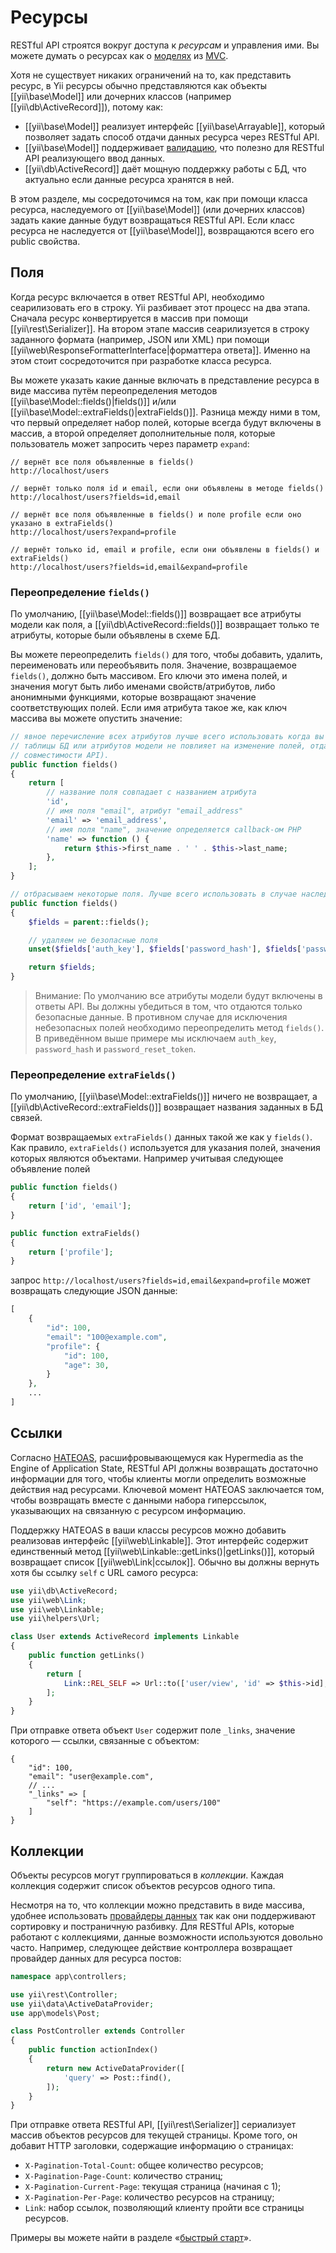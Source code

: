 Ресурсы
=========

RESTful API строятся вокруг доступа к *ресурсам* и управления ими. Вы можете думать о ресурсах как
о [моделях](structure-models.md) из [MVC](http://ru.wikipedia.org/wiki/Model-View-Controller).

Хотя не существует никаких ограничений на то, как представить ресурс, в Yii ресурсы обычно представляются
как объекты [[yii\base\Model]] или дочерних классов (например [[yii\db\ActiveRecord]]), потому как:

* [[yii\base\Model]] реализует интерфейс [[yii\base\Arrayable]], который позволяет задать способ отдачи данных
  ресурса через RESTful API.
* [[yii\base\Model]] поддерживает [валидацию](input-validation.md), что полезно для RESTful API реализующего ввод данных.
* [[yii\db\ActiveRecord]] даёт мощную поддержку работы с БД, что актуально если данные ресурса хранятся в ней.

В этом разделе, мы сосредоточимся на том, как при помощи класса ресурса, наследуемого от [[yii\base\Model]]
(или дочерних классов) задать какие данные будут возвращаться RESTful API. Если класс ресурса не наследуется от
[[yii\base\Model]], возвращаются всего его public свойства.


## Поля <span id="fields"></span>

Когда ресурс включается в ответ RESTful API, необходимо сеарилизовать его в строку. Yii разбивает этот процесс на два этапа.
Сначала ресурс конвертируется в массив при помощи [[yii\rest\Serializer]]. На втором этапе массив сеарилизуется в строку
заданного формата (например, JSON или XML) при помощи [[yii\web\ResponseFormatterInterface|форматтера ответа]].
Именно на этом стоит сосредоточится при разработке класса ресурса.

Вы можете указать какие данные включать в представление ресурса в виде массива путём переопределения методов
[[yii\base\Model::fields()|fields()]] и/или [[yii\base\Model::extraFields()|extraFields()]]. Разница между ними в том,
что первый определяет набор полей, которые всегда будут включены в массив, а второй определяет дополнительные поля, которые
пользователь может запросить через параметр `expand`:

```
// вернёт все поля объявленные в fields()
http://localhost/users

// вернёт только поля id и email, если они объявлены в методе fields()
http://localhost/users?fields=id,email

// вернёт все поля объявленные в fields() и поле profile если оно указано в extraFields()
http://localhost/users?expand=profile

// вернёт только id, email и profile, если они объявлены в fields() и extraFields()
http://localhost/users?fields=id,email&expand=profile
```


### Переопределение `fields()` <span id="overriding-fields"></span>

По умолчанию, [[yii\base\Model::fields()]] возвращает все атрибуты модели как поля, а
[[yii\db\ActiveRecord::fields()]] возвращает только те атрибуты, которые были объявлены в схеме БД.

Вы можете переопределить `fields()` для того, чтобы добавить, удалить, переименовать или переобъявить поля. Значение,
возвращаемое `fields()`, должно быть массивом. Его ключи это имена полей, и значения могут быть либо именами
свойств/атрибутов, либо анонимными функциями, которые возвращают значение соответствующих полей. Если имя атрибута такое же,
как ключ массива вы можете опустить значение:

```php
// явное перечисление всех атрибутов лучше всего использовать когда вы хотите быть уверенным что изменение
// таблицы БД или атрибутов модели не повлияет на изменение полей, отдаваемых API (что важно для поддержки обратной
// совместимости API).
public function fields()
{
    return [
        // название поля совпадает с названием атрибута
        'id',
        // имя поля "email", атрибут "email_address"
        'email' => 'email_address',
        // имя поля "name", значение определяется callback-ом PHP
        'name' => function () {
            return $this->first_name . ' ' . $this->last_name;
        },
    ];
}

// отбрасываем некоторые поля. Лучше всего использовать в случае наследования
public function fields()
{
    $fields = parent::fields();

    // удаляем не безопасные поля
    unset($fields['auth_key'], $fields['password_hash'], $fields['password_reset_token']);

    return $fields;
}
```

> Внимание: По умолчанию все атрибуты модели будут включены в ответы API. Вы должны убедиться в том, что отдаются
> только безопасные данные. В противном случае для исключения небезопасных полей необходимо переопределить метод
> `fields()`. В приведённом выше примере мы исключаем `auth_key`, `password_hash` и `password_reset_token`.


### Переопределение `extraFields()` <span id="overriding-extra-fields"></span>

По умолчанию, [[yii\base\Model::extraFields()]] ничего не возвращает, а [[yii\db\ActiveRecord::extraFields()]]
возвращает названия заданных в БД связей.

Формат возвращаемых `extraFields()` данных такой же как у `fields()`. Как правило, `extraFields()`
используется для указания полей, значения которых являются объектами. Например учитывая следующее объявление полей

```php
public function fields()
{
    return ['id', 'email'];
}

public function extraFields()
{
    return ['profile'];
}
```

запрос `http://localhost/users?fields=id,email&expand=profile` может возвращать следующие JSON данные:

```php
[
    {
        "id": 100,
        "email": "100@example.com",
        "profile": {
            "id": 100,
            "age": 30,
        }
    },
    ...
]
```


## Ссылки <span id="links"></span>

Согласно [HATEOAS](http://en.wikipedia.org/wiki/HATEOAS), расшифровывающемуся как Hypermedia as the Engine of Application State,
RESTful API должны возвращать достаточно информации для того, чтобы клиенты могли определить возможные действия над ресурсами.
Ключевой момент HATEOAS заключается том, чтобы возвращать вместе с данными набора гиперссылок, указывающих на связанную
с ресурсом информацию.

Поддержку HATEOAS в ваши классы ресурсов можно добавить реализовав интерфейс [[yii\web\Linkable]]. Этот интерфейс
содержит единственный метод [[yii\web\Linkable::getLinks()|getLinks()]], который возвращает список [[yii\web\Link|ссылок]].
Обычно вы должны вернуть хотя бы ссылку `self` с  URL самого ресурса:

```php
use yii\db\ActiveRecord;
use yii\web\Link;
use yii\web\Linkable;
use yii\helpers\Url;

class User extends ActiveRecord implements Linkable
{
    public function getLinks()
    {
        return [
            Link::REL_SELF => Url::to(['user/view', 'id' => $this->id], true),
        ];
    }
}
```

При отправке ответа объект `User` содержит поле `_links`, значение которого — ссылки, связанные с объектом:
```
{
    "id": 100,
    "email": "user@example.com",
    // ...
    "_links" => [
        "self": "https://example.com/users/100"
    ]
}
```


## Коллекции <span id="collections"></span>

Объекты ресурсов могут группироваться в *коллекции*. Каждая коллекция содержит список объектов ресурсов одного типа.

Несмотря на то, что коллекции можно представить в виде массива, удобнее использовать
[провайдеры данных](output-data-providers.md) так как они поддерживают сортировку и постраничную разбивку.
Для RESTful APIs, которые работают с коллекциями, данные возможности используются довольно часто. Например, следующее
действие контроллера возвращает провайдер данных для ресурса постов:

```php
namespace app\controllers;

use yii\rest\Controller;
use yii\data\ActiveDataProvider;
use app\models\Post;

class PostController extends Controller
{
    public function actionIndex()
    {
        return new ActiveDataProvider([
            'query' => Post::find(),
        ]);
    }
}
```

При отправке ответа RESTful API, [[yii\rest\Serializer]] сериализует массив объектов ресурсов для текущей страницы.
Кроме того, он добавит HTTP заголовки, содержащие информацию о страницах:

* `X-Pagination-Total-Count`: общее количество ресурсов;
* `X-Pagination-Page-Count`: количество страниц;
* `X-Pagination-Current-Page`: текущая страница (начиная с 1);
* `X-Pagination-Per-Page`: количество ресурсов на страницу;
* `Link`: набор ссылок, позволяющий клиенту пройти все страницы ресурсов.

Примеры вы можете найти в разделе «[быстрый старт](rest-quick-start.md#trying-it-out)».
